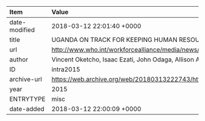 | Item          | Value                                                                                                                                 |
|:--------------|:--------------------------------------------------------------------------------------------------------------------------------------|
| date-modified | 2018-03-12 22:01:40 +0000                                                                                                             |
| title         | UGANDA ON TRACK FOR KEEPING HUMAN RESOURCES FOR HEALTH COMMITMENTS                                                                    |
| url           | http://www.who.int/workforcealliance/media/news/2015/HRH_Commitments_Uganda_Case_Study.pdf                                            |
| author        | Vincent Oketcho, Isaac Ezati, John Odaga, Allison Annette Foster, James McMahan, Lena Muldavin                                        |
| ID            | intra2015                                                                                                                             |
| archive-url   | https://web.archive.org/web/20180313222743/http://www.who.int/workforcealliance/media/news/2015/HRH_Commitments_Uganda_Case_Study.pdf |
| year          | 2015                                                                                                                                  |
| ENTRYTYPE     | misc                                                                                                                                  |
| date-added    | 2018-03-12 22:00:09 +0000                                                                                                             |